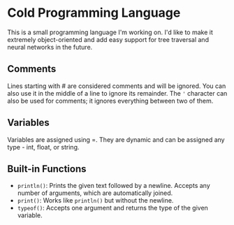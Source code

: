 # Cold Programming Language
This is a small programming language I'm working on. I'd like to make it extremely object-oriented and add easy support for tree traversal and neural networks in the future.

## Comments
Lines starting with \# are considered comments and will be ignored. You can also use it in the middle of a line to ignore its remainder. The `'` character can also be used for comments; it ignores everything between two of them.

## Variables
Variables are assigned using =. They are dynamic and can be assigned any type - int, float, or string.

## Built-in Functions
- `println()`: Prints the given text followed by a newline. Accepts any number of arguments, which are automatically joined.
- `print()`: Works like `println()` but without the newline.
- `typeof()`: Accepts one argument and returns the type of the given variable.